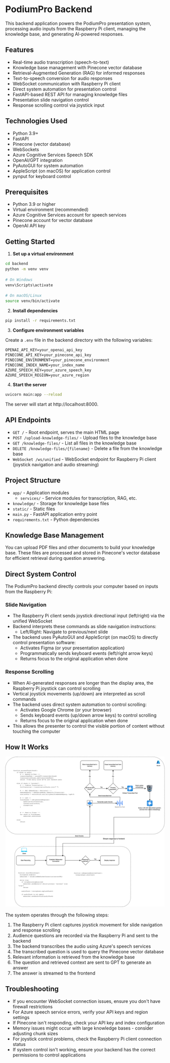 # PodiumPro Backend

This backend application powers the PodiumPro presentation system, processing audio inputs from the Raspberry Pi client, managing the knowledge base, and generating AI-powered responses.

## Features

- Real-time audio transcription (speech-to-text)
- Knowledge base management with Pinecone vector database
- Retrieval-Augmented Generation (RAG) for informed responses
- Text-to-speech conversion for audio responses
- WebSocket communication with Raspberry Pi client
- Direct system automation for presentation control
- FastAPI-based REST API for managing knowledge files
- Presentation slide navigation control
- Response scrolling control via joystick input

## Technologies Used

- Python 3.9+
- FastAPI
- Pinecone (vector database)
- WebSockets
- Azure Cognitive Services Speech SDK
- OpenAI/GPT integration
- PyAutoGUI for system automation
- AppleScript (on macOS) for application control
- pynput for keyboard control

## Prerequisites

- Python 3.9 or higher
- Virtual environment (recommended)
- Azure Cognitive Services account for speech services
- Pinecone account for vector database
- OpenAI API key

## Getting Started

1. **Set up a virtual environment**

```bash
cd backend
python -m venv venv

# On Windows
venv\Scripts\activate

# On macOS/Linux
source venv/bin/activate
```

2. **Install dependencies**

```bash
pip install -r requirements.txt
```

3. **Configure environment variables**

Create a `.env` file in the backend directory with the following variables:

```
OPENAI_API_KEY=your_openai_api_key
PINECONE_API_KEY=your_pinecone_api_key
PINECONE_ENVIRONMENT=your_pinecone_environment
PINECONE_INDEX_NAME=your_index_name
AZURE_SPEECH_KEY=your_azure_speech_key
AZURE_SPEECH_REGION=your_azure_region
```

4. **Start the server**

```bash
uvicorn main:app --reload
```

The server will start at http://localhost:8000.

## API Endpoints

- `GET /` - Root endpoint, serves the main HTML page
- `POST /upload-knowledge-files/` - Upload files to the knowledge base
- `GET /knowledge-files/` - List all files in the knowledge base
- `DELETE /knowledge-files/{filename}` - Delete a file from the knowledge base
- `WebSocket /ws/unified` - WebSocket endpoint for Raspberry Pi client (joystick navigation and audio streaming)

## Project Structure

- `app/` - Application modules
  - `services/` - Service modules for transcription, RAG, etc.
- `knowledge/` - Storage for knowledge base files
- `static/` - Static files
- `main.py` - FastAPI application entry point
- `requirements.txt` - Python dependencies

## Knowledge Base Management

You can upload PDF files and other documents to build your knowledge base. These files are processed and stored in Pinecone's vector database for efficient retrieval during question answering.

## Direct System Control

The PodiumPro backend directly controls your computer based on inputs from the Raspberry Pi:

### Slide Navigation
- The Raspberry Pi client sends joystick directional input (left/right) via the unified WebSocket
- Backend interprets these commands as slide navigation instructions:
  - Left/Right: Navigate to previous/next slide
- The backend uses PyAutoGUI and AppleScript (on macOS) to directly control presentation software:
  - Activates Figma (or your presentation application)
  - Programmatically sends keyboard events (left/right arrow keys)
  - Returns focus to the original application when done

### Response Scrolling
- When AI-generated responses are longer than the display area, the Raspberry Pi joystick can control scrolling
- Vertical joystick movements (up/down) are interpreted as scroll commands
- The backend uses direct system automation to control scrolling:
  - Activates Google Chrome (or your browser)
  - Sends keyboard events (up/down arrow keys) to control scrolling
  - Returns focus to the original application when done
- This allows the presenter to control the visible portion of content without touching the computer

## How It Works

![System Architecture Diagram](images/system-diagram.png)

The system operates through the following steps:

1. The Raspberry Pi client captures joystick movement for slide navigation and response scrolling
2. Audience questions are recorded via the Raspberry Pi and sent to the backend
3. The backend transcribes the audio using Azure's speech services
4. The transcribed question is used to query the Pinecone vector database
5. Relevant information is retrieved from the knowledge base
6. The question and retrieved context are sent to GPT to generate an answer
7. The answer is streamed to the frontend

## Troubleshooting

- If you encounter WebSocket connection issues, ensure you don't have firewall restrictions
- For Azure speech service errors, verify your API keys and region settings
- If Pinecone isn't responding, check your API key and index configuration
- Memory issues might occur with large knowledge bases - consider adjusting chunk sizes
- For joystick control problems, check the Raspberry Pi client connection status
- If system control isn't working, ensure your backend has the correct permissions to control applications